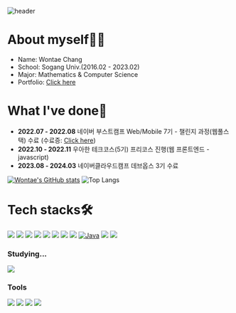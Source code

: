 ![header](https://capsule-render.vercel.app/api?type=waving&color=70FF70&height=300&section=header&text=Welcome%20to%20my%20Github&fontSize=70&fontColor=FFFFFF&desc=Wontae%20Chang&descAlign=80&descAlignY=65&animation=fadeIn)

# About myself👨‍🎓
- Name: Wontae Chang
- School: Sogang Univ.(2016.02 - 2023.02)
- Major: Mathematics & Computer Science
- Portfolio: [Click here](https://cream-beryllium-ed0.notion.site/Won-Tae-Chang-6d39a3e1bec748d1ae8c4486a5ba27ed)

# What I've done📖
- <b>2022.07 - 2022.08</b> 네이버 부스트캠프 Web/Mobile 7기 - 챌린지 과정(웹풀스택) 수료
(수료증: [Click here](https://cream-beryllium-ed0.notion.site/7-48dc1177c41b4c54b901704235272806))  
- <b>2022.10 - 2022.11</b> 우아한 테크코스(5기) 프리코스 진행(웹 프론트엔드 - javascript)
- <b>2023.08 - 2024.03</b> 네이버클라우드캠프 데브옵스 3기 수료

[![Wontae's GitHub stats](https://github-readme-stats.vercel.app/api?username=cwt629)](https://github.com/anuraghazra/github-readme-stats)
![Top Langs](https://github-readme-stats.vercel.app/api/top-langs/?username=cwt629&layout=compact)

# Tech stacks🛠️
<img src="https://img.shields.io/badge/Python-3766AB?style=for-the-badge&logo=Python&logoColor=white"/> <img src="https://img.shields.io/badge/C-A8B9CC?style=for-the-badge&logo=C&logoColor=white"/> <img src="https://img.shields.io/badge/C++-3766AB?style=for-the-badge&logo=C%2B%2B&logoColor=white"/> <img src="https://img.shields.io/badge/HTML5-E34F26?style=for-the-badge&logo=HTML5&logoColor=white"/> <img src="https://img.shields.io/badge/CSS3-1572B6?style=for-the-badge&logo=CSS3&logoColor=white"/> <img src="https://img.shields.io/badge/JavaScript-F7DF1E?style=for-the-badge&logo=JavaScript&logoColor=white"/> <img src="https://img.shields.io/badge/Node.js-339933?style=for-the-badge&logo=Node.js&logoColor=white"/> <img src="https://img.shields.io/badge/React-61DAFB?style=for-the-badge&logo=React&logoColor=white"/> [![Java](https://img.shields.io/badge/Java-007396?style=for-the-badge&logo=java&logoColor=white)](https://www.java.com/) <img src="https://img.shields.io/badge/Spring-6DB33F?style=for-the-badge&logo=Spring&logoColor=white"> <img src="https://img.shields.io/badge/spring boot-6DB33F?style=for-the-badge&logo=Spring Boot&logoColor=white">

<h3>Studying...</h3>
<img src="https://img.shields.io/badge/TypeScript-3178C6?style=for-the-badge&logo=Typescript&logoColor=white"/>

<h3>Tools</h3>
<img src="https://img.shields.io/badge/visual studio code-007ACC?style=for-the-badge&logo=visualstudiocode&logoColor=white"/> <img src="https://img.shields.io/badge/Eclipse-2C2255?style=for-the-badge&logo=EclipseIDE&logoColor=white"/> <img src="https://img.shields.io/badge/Git-F05032?style=for-the-badge&logo=Git&logoColor=white"/> <img src="https://img.shields.io/badge/GitHub-181717?style=for-the-badge&logo=GitHub&logoColor=white"/>
